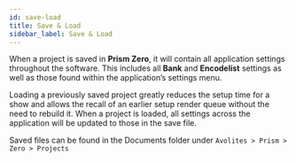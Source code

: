 ```yaml
---
id: save-load
title: Save & Load
sidebar_label: Save & Load
---
```


When a project is saved in **Prism Zero**, it will contain all application settings throughout the software. This includes all **Bank** and **Encodelist** settings as well as those found within the application’s settings menu. 

Loading a previously saved project greatly reduces the setup time for a show and allows the recall of an earlier setup render queue without the need to rebuild it. When a project is loaded, all settings across the application will be updated to those in the save file. 

Saved files can be found in the Documents folder under `Avolites > Prism > Zero > Projects`